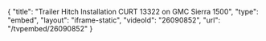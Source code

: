 {
    "title": "Trailer Hitch Installation CURT 13322 on GMC Sierra 1500",
    "type": "embed",
    "layout": "iframe-static",
    "videoId": "26090852",
    "url": "\/tvpembed\/26090852"
}
